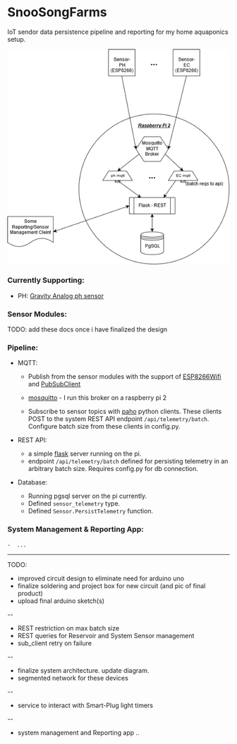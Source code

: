 # SnooSongFarms

IoT sendor data persistence pipeline and reporting for my home aquaponics setup. 

![diagram](snoosongfarms.png)


### Currently Supporting:
  
  - PH: [Gravity Analog ph sensor](https://www.dfrobot.com/product-1782.html)
  
### Sensor Modules:
  
 TODO: add these docs once i have finalized the design
  
### Pipeline: 

- MQTT: 
    - Publish from the sensor modules with the support of [ESP8266Wifi](https://arduino-esp8266.readthedocs.io/en/latest/esp8266wifi/readme.html) and [PubSubClient](https://www.arduinolibraries.info/libraries/pub-sub-client)
    
    - [mosquitto](https://mosquitto.org/) - I run this broker on a raspberry pi 2

    - Subscribe to sensor topics with [paho](https://pypi.org/project/paho-mqtt/) python clients. These clients POST to the system REST API endpoint `/api/telemetry/batch`. Configure batch size from these clients in config.py.
  
- REST API: 
	- a simple [flask](https://www.palletsprojects.com/p/flask/) server running on the pi.
	- endpoint `/api/telemetry/batch` defined for persisting telemetry in an arbitrary batch size. Requires config.py for db connection. 

- Database:
	- Running pgsql server on the pi currently. 
	- Defined `sensor_telemetry` type.
	- Defined `Sensor.PersistTelemetry` function.
	

### System Management & Reporting App:
	-  ...


---------
	

TODO:

- improved circuit design to eliminate need for arduino uno
- finalize soldering and project box for new circuit (and pic of final product)
- upload final arduino sketch(s)

--

- REST restriction on max batch size
- REST queries for Reservoir and System Sensor management
- sub_client retry on failure 

-- 

- finalize system architecture. update diagram. 
- segmented network for these devices  

-- 
- service to interact with Smart-Plug light timers

--

- system management and Reporting app .. 


